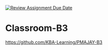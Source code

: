 [![Review Assignment Due Date](https://classroom.github.com/assets/deadline-readme-button-22041afd0340ce965d47ae6ef1cefeee28c7c493a6346c4f15d667ab976d596c.svg)](https://classroom.github.com/a/s72_Vrd9)
# Classroom-B3
https://github.com/KBA-Learning/PMAJAY-B3
